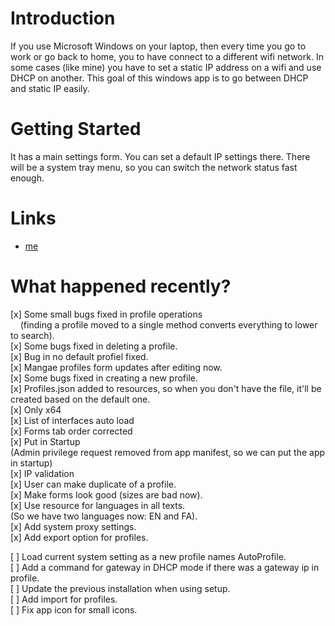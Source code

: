 # Introduction
If you use Microsoft Windows on your laptop, then every time you go to work or go back to home, you to have connect to a different wifi network. In some cases (like mine) you have to set a static IP address on a wifi and use DHCP on another.
This goal of this windows app is to go between DHCP and static IP easily.

# Getting Started
It has a main settings form. You can set a default IP settings there.
There will be a system tray menu, so you can switch the network status fast enough.

# Links
- [me](http://rahmanism.ir)


# What happened recently?  
[x] Some small bugs fixed in profile operations  
&nbsp;&nbsp;&nbsp;&nbsp;(finding a profile moved to a single method converts everything to lower to search).  
[x] Some bugs fixed in deleting a profile.  
[x] Bug in no default profiel fixed.  
[x] Mangae profiles form updates after editing now.  
[x] Some bugs fixed in creating a new profile.  
[x] Profiles.json added to resources, so when you don't have the file, it'll be created based on the default one.  
[x] Only x64  
[x] List of interfaces auto load  
[x] Forms tab order corrected  
[x] Put in Startup  
  (Admin privilege request removed from app manifest, so we can put the app in startup)  
[x] IP validation  
[x] User can make duplicate of a profile.  
[x] Make forms look good (sizes are bad now).  
[x] Use resource for languages in all texts.  
      (So we have two languages now: EN and FA).  
[x] Add system proxy settings.  
[x] Add export option for profiles.  
  
[ ] Load current system setting as a new profile names AutoProfile.  
[ ] Add a command for gateway in DHCP mode if there was a gateway ip in profile.  
[ ] Update the previous installation when using setup.  
[ ] Add import for profiles.  
[ ] Fix app icon for small icons.  

  
